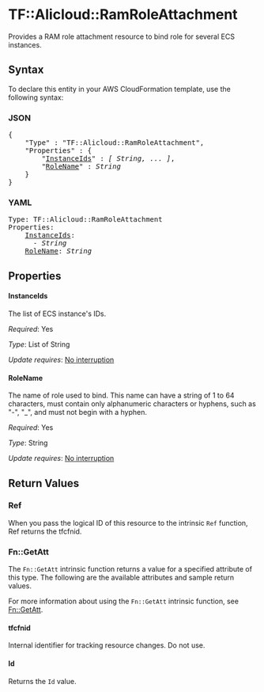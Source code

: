 # TF::Alicloud::RamRoleAttachment

Provides a RAM role attachment resource to bind role for several ECS instances.

## Syntax

To declare this entity in your AWS CloudFormation template, use the following syntax:

### JSON

<pre>
{
    "Type" : "TF::Alicloud::RamRoleAttachment",
    "Properties" : {
        "<a href="#instanceids" title="InstanceIds">InstanceIds</a>" : <i>[ String, ... ]</i>,
        "<a href="#rolename" title="RoleName">RoleName</a>" : <i>String</i>
    }
}
</pre>

### YAML

<pre>
Type: TF::Alicloud::RamRoleAttachment
Properties:
    <a href="#instanceids" title="InstanceIds">InstanceIds</a>: <i>
      - String</i>
    <a href="#rolename" title="RoleName">RoleName</a>: <i>String</i>
</pre>

## Properties

#### InstanceIds

The list of ECS instance's IDs.

_Required_: Yes

_Type_: List of String

_Update requires_: [No interruption](https://docs.aws.amazon.com/AWSCloudFormation/latest/UserGuide/using-cfn-updating-stacks-update-behaviors.html#update-no-interrupt)

#### RoleName

The name of role used to bind. This name can have a string of 1 to 64 characters, must contain only alphanumeric characters or hyphens, such as "-", "_", and must not begin with a hyphen.

_Required_: Yes

_Type_: String

_Update requires_: [No interruption](https://docs.aws.amazon.com/AWSCloudFormation/latest/UserGuide/using-cfn-updating-stacks-update-behaviors.html#update-no-interrupt)

## Return Values

### Ref

When you pass the logical ID of this resource to the intrinsic `Ref` function, Ref returns the tfcfnid.

### Fn::GetAtt

The `Fn::GetAtt` intrinsic function returns a value for a specified attribute of this type. The following are the available attributes and sample return values.

For more information about using the `Fn::GetAtt` intrinsic function, see [Fn::GetAtt](https://docs.aws.amazon.com/AWSCloudFormation/latest/UserGuide/intrinsic-function-reference-getatt.html).

#### tfcfnid

Internal identifier for tracking resource changes. Do not use.

#### Id

Returns the <code>Id</code> value.

